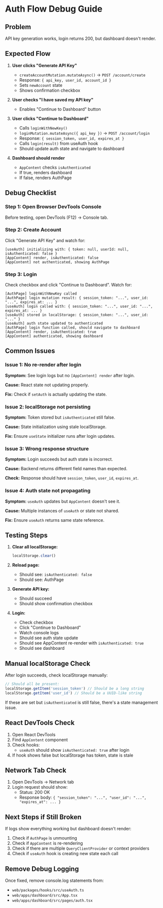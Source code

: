 # Auth Flow Debug Guide

## Problem

API key generation works, login returns 200, but dashboard doesn't render.

## Expected Flow

1. **User clicks "Generate API Key"**
   - `createAccountMutation.mutateAsync()` → `POST /account/create`
   - Response: `{ api_key, user_id, account_id }`
   - Sets `newAccount` state
   - Shows confirmation checkbox

2. **User checks "I have saved my API key"**
   - Enables "Continue to Dashboard" button

3. **User clicks "Continue to Dashboard"**
   - Calls `loginWithNewKey()`
   - `loginMutation.mutateAsync({ api_key })` → `POST /account/login`
   - Response: `{ session_token, user_id, expires_at }`
   - Calls `login(result)` from useAuth hook
   - Should update auth state and navigate to dashboard

4. **Dashboard should render**
   - `AppContent` checks `isAuthenticated`
   - If true, renders dashboard
   - If false, renders AuthPage

## Debug Checklist

### Step 1: Open Browser DevTools Console

Before testing, open DevTools (F12) → Console tab.

### Step 2: Create Account

Click "Generate API Key" and watch for:

```
[useAuth] initializing with: { token: null, userId: null, isAuthenticated: false }
[AppContent] render, isAuthenticated: false
[AppContent] not authenticated, showing AuthPage
```

### Step 3: Login

Check checkbox and click "Continue to Dashboard". Watch for:

```
[AuthPage] loginWithNewKey called
[AuthPage] login mutation result: { session_token: "...", user_id: "...", expires_at: ... }
[useAuth] login called with: { session_token: "...", user_id: "...", expires_at: ... }
[useAuth] stored in localStorage: { session_token: "...", user_id: "..." }
[useAuth] auth state updated to authenticated
[AuthPage] login function called, should navigate to dashboard
[AppContent] render, isAuthenticated: true
[AppContent] authenticated, showing dashboard
```

## Common Issues

### Issue 1: No re-render after login

**Symptom:** See login logs but no `[AppContent] render` after login.

**Cause:** React state not updating properly.

**Fix:** Check if `setAuth` is actually updating the state.

### Issue 2: localStorage not persisting

**Symptom:** Token stored but `isAuthenticated` still false.

**Cause:** State initialization using stale localStorage.

**Fix:** Ensure `useState` initializer runs after login updates.

### Issue 3: Wrong response structure

**Symptom:** Login succeeds but auth state is incorrect.

**Cause:** Backend returns different field names than expected.

**Check:** Response should have `session_token`, `user_id`, `expires_at`.

### Issue 4: Auth state not propagating

**Symptom:** `useAuth` updates but `AppContent` doesn't see it.

**Cause:** Multiple instances of `useAuth` or state not shared.

**Fix:** Ensure `useAuth` returns same state reference.

## Testing Steps

1. **Clear all localStorage:**

   ```javascript
   localStorage.clear()
   ```

2. **Reload page:**
   - Should see: `isAuthenticated: false`
   - Should see: AuthPage

3. **Generate API key:**
   - Should succeed
   - Should show confirmation checkbox

4. **Login:**
   - Check checkbox
   - Click "Continue to Dashboard"
   - Watch console logs
   - Should see auth state update
   - Should see AppContent re-render with `isAuthenticated: true`
   - Should see dashboard

## Manual localStorage Check

After login succeeds, check localStorage manually:

```javascript
// Should all be present:
localStorage.getItem('session_token') // Should be a long string
localStorage.getItem('user_id') // Should be a UUID-like string
```

If these are set but `isAuthenticated` is still false, there's a state management issue.

## React DevTools Check

1. Open React DevTools
2. Find `AppContent` component
3. Check hooks:
   - `useAuth` should show `isAuthenticated: true` after login
4. If hook shows false but localStorage has token, state is stale

## Network Tab Check

1. Open DevTools → Network tab
2. Login request should show:
   - Status: 200 OK
   - Response body: `{ "session_token": "...", "user_id": "...", "expires_at": ... }`

## Next Steps if Still Broken

If logs show everything working but dashboard doesn't render:

1. Check if `AuthPage` is unmounting
2. Check if `AppContent` is re-rendering
3. Check if there are multiple `QueryClientProvider` or context providers
4. Check if `useAuth` hook is creating new state each call

## Remove Debug Logging

Once fixed, remove console.log statements from:

- `web/packages/hooks/src/useAuth.ts`
- `web/apps/dashboard/src/App.tsx`
- `web/apps/dashboard/src/pages/auth.tsx`
